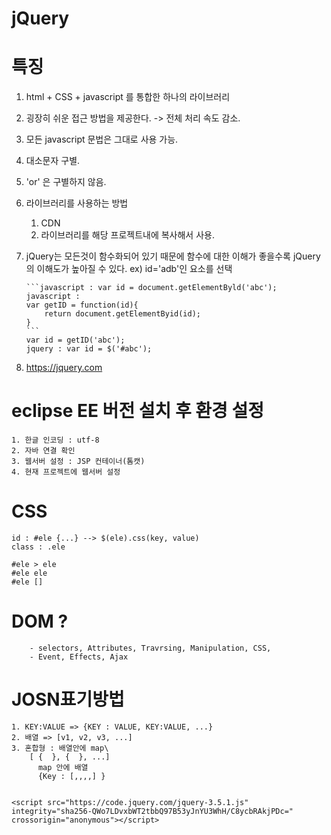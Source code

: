 # jQuery

 # 특징 
 1. html + CSS + javascript 를 통합한 하나의 라이브러리
 2. 굉장히 쉬운 접근 방법을 제공한다. -> 전체 처리 속도 감소.
 3. 모든 javascript 문법은 그대로 사용 가능.
 4. 대소문자 구별.
 5. 'or' 은 구별하지 않음.
 6. 라이브러리를  사용하는 방법
    1. CDN
    2. 라이브러리를 해당 프로젝트내에 복사해서 사용.
 7. jQuery는 모든것이 함수화되어 있기 때문에 함수에 대한 이해가 좋을수록 jQuery의 이해도가 높아질 수 있다.
 ex) id='adb'인 요소를 선택
 
        ```javascript : var id = document.getElementByld('abc');
        javascript :
        var getID = function(id){
            return document.getElementByid(id);
        } 
        ```
        var id = getID('abc');
        jquery : var id = $('#abc');

 8. https://jquery.com
    
# eclipse EE 버전 설치 후 환경 설정
    1. 한글 인코딩 : utf-8
    2. 자바 연결 확인
    3. 웹서버 설정 : JSP 컨테이너(톰캣)
    4. 현재 프로젝트에 웹서버 설정

# CSS
    id : #ele {...} --> $(ele).css(key, value)
    class : .ele

    #ele > ele
    #ele ele
    #ele []

# DOM ? 
        - selectors, Attributes, Travrsing, Manipulation, CSS,
        - Event, Effects, Ajax

# JOSN표기방법

    1. KEY:VALUE => {KEY : VALUE, KEY:VALUE, ...}
    2. 배열 => [v1, v2, v3, ...]
    3. 혼합형 : 배열안에 map\
        [ {  }, {  }, ...]
          map 안에 배열
          {Key : [,,,,] }


    <script src="https://code.jquery.com/jquery-3.5.1.js" integrity="sha256-QWo7LDvxbWT2tbbQ97B53yJnYU3WhH/C8ycbRAkjPDc=" crossorigin="anonymous"></script>